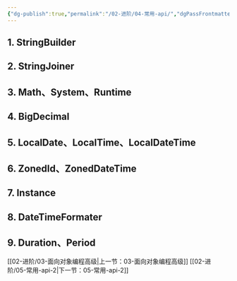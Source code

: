 ```yaml
---
{"dg-publish":true,"permalink":"/02-进阶/04-常用-api/","dgPassFrontmatter":true}
---
```



## 1. StringBuilder
## 2. StringJoiner
## 3. Math、System、Runtime
## 4. BigDecimal
## 5. LocalDate、LocalTime、LocalDateTime
## 6. ZonedId、ZonedDateTime
## 7. Instance
## 8. DateTimeFormater
## 9. Duration、Period

[[02-进阶/03-面向对象编程高级\|上一节：03-面向对象编程高级]]
[[02-进阶/05-常用-api-2\|下一节：05-常用-api-2]]
